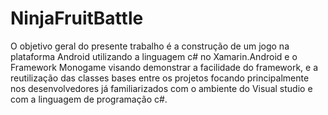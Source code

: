 # NinjaFruitBattle
O objetivo geral do presente trabalho é a construção de um jogo na plataforma Android utilizando a linguagem c# no Xamarin.Android e o Framework Monogame visando demonstrar a facilidade do framework, e a reutilização das classes bases entre os projetos focando principalmente nos desenvolvedores já familiarizados com o ambiente do Visual studio e com a linguagem de programação c#.
